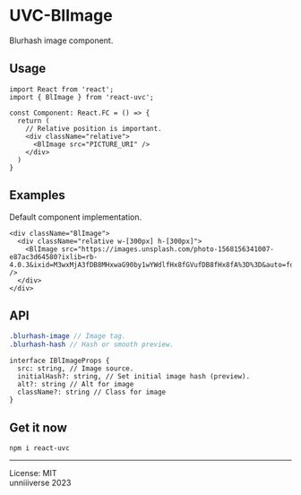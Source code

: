 # UVC-BlImage
Blurhash image component.

## Usage
```tsx
import React from 'react';
import { BlImage } from 'react-uvc';

const Component: React.FC = () => {
  return (
    // Relative position is important.
    <div className="relative">
      <BlImage src="PICTURE_URI" />
    </div>
  )
}
```

## Examples
Default component implementation.
```tsx
<div className="BlImage">
  <div className="relative w-[300px] h-[300px]">
    <BlImage src="https://images.unsplash.com/photo-1568156341007-e87ac3d64580?ixlib=rb-4.0.3&ixid=M3wxMjA3fDB8MHxwaG90by1wYWdlfHx8fGVufDB8fHx8fA%3D%3D&auto=format&fit=crop&w=387&q=80" />
  </div>
</div>
```

## API
```scss
.blurhash-image // Image tag.
.blurhash-hash // Hash or smooth preview.
```

```tsx
interface IBlImageProps {
  src: string, // Image source.
  initialHash?: string, // Set initial image hash (preview).
  alt?: string // Alt for image
  className?: string // Class for image
}
```

## Get it now
```
npm i react-uvc
```

<hr>

License: MIT <br>
unniiiverse 2023 
